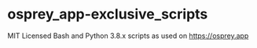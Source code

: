 # osprey_app-exclusive_scripts
MIT Licensed Bash and Python 3.8.x scripts as used on https://osprey.app
